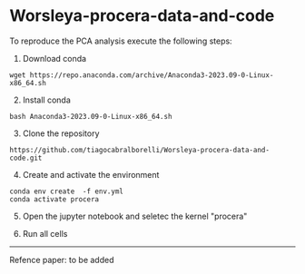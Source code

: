 # Worsleya-procera-data-and-code

To reproduce the PCA analysis execute the following steps:

1. Download conda

```
wget https://repo.anaconda.com/archive/Anaconda3-2023.09-0-Linux-x86_64.sh
```
2. Install conda
```
bash Anaconda3-2023.09-0-Linux-x86_64.sh
```
3. Clone the repository
```
https://github.com/tiagocabralborelli/Worsleya-procera-data-and-code.git
```
4. Create and activate the environment 
```
conda env create  -f env.yml 
conda activate procera
```
5. Open the jupyter notebook and seletec the kernel "procera"

6. Run all cells

---

Refence paper: to be added